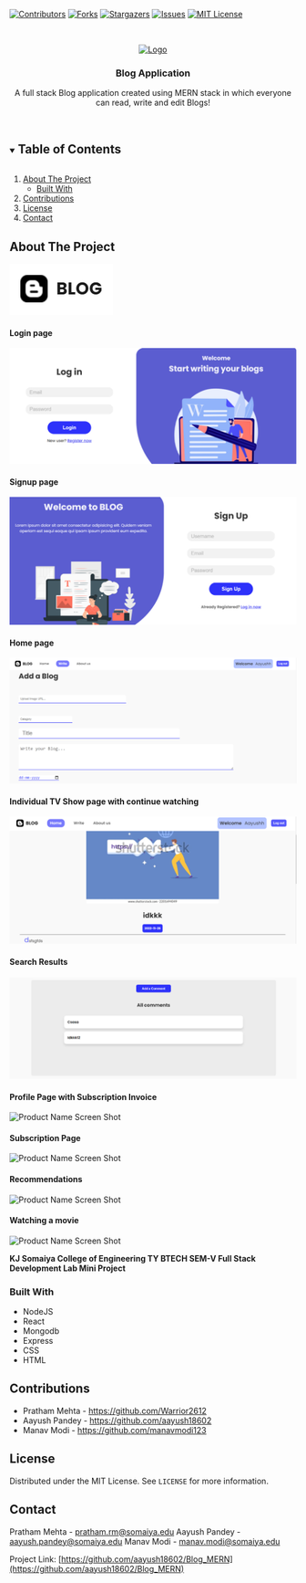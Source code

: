 <!-- PROJECT SHIELDS -->
[![Contributors][contributors-shield]][contributors-url]
[![Forks][forks-shield]][forks-url]
[![Stargazers][stars-shield]][stars-url]
[![Issues][issues-shield]][issues-url]
[![MIT License][license-shield]][license-url]

<!-- PROJECT LOGO -->
<br />
<p align="center">
  <a href="https://github.com/aayush18602/Blog_MERN">
    <img src="images/logo.png" alt="Logo">
  </a>

  <h3 align="center">Blog Application</h3>

  <p align="center">
    A full stack Blog application created using MERN stack in which everyone can read, write and edit Blogs!
    <br />
    <br />
  </p>
</p>

<!-- TABLE OF CONTENTS -->
<details open="open">
  <summary><h2 style="display: inline-block">Table of Contents</h2></summary>
  <ol>
    <li>
      <a href="#about-the-project">About The Project</a>
      <ul>
        <li><a href="#built-with">Built With</a></li>
      </ul>
    </li>
    <li><a href="#contributing">Contributions</a></li>
    <li><a href="#license">License</a></li>
    <li><a href="#contact">Contact</a></li>
  </ol>
</details>

<!-- ABOUT THE PROJECT -->
## About The Project

![Product Name Screen Shot][product-screenshot]

#### Login page
![Product Name Screen Shot][product-screenshot1]

#### Signup page
![Product Name Screen Shot][product-screenshot2]

#### Home page
![Product Name Screen Shot][product-screenshot4]

#### Individual TV Show page with continue watching
![Product Name Screen Shot][product-screenshot5]

#### Search Results
![Product Name Screen Shot][product-screenshot6]

#### Profile Page with Subscription Invoice
![Product Name Screen Shot][product-screenshot7]

#### Subscription Page
![Product Name Screen Shot][product-screenshot8]

#### Recommendations
![Product Name Screen Shot][product-screenshot9]

#### Watching a movie
![Product Name Screen Shot][product-screenshot10]

**KJ Somaiya College of Engineering TY BTECH SEM-V Full Stack Development Lab Mini Project**

### Built With

* NodeJS
* React
* Mongodb
* Express
* CSS
* HTML

<!-- CONTRIBUTING -->
## Contributions
- Pratham Mehta - <a>https://github.com/Warrior2612</a>
- Aayush Pandey - <a>https://github.com/aayush18602</a>
- Manav Modi - <a>https://github.com/manavmodi123</a>
  
<!-- LICENSE -->
## License

Distributed under the MIT License. See `LICENSE` for more information.

<!-- CONTACT -->
## Contact

Pratham Mehta - pratham.rm@somaiya.edu
Aayush Pandey - aayush.pandey@somaiya.edu
Manav Modi - manav.modi@somaiya.edu

Project Link: [https://github.com/aayush18602/Blog_MERN](https://github.com/aayush18602/Blog_MERN)

<!-- MARKDOWN LINKS & IMAGES -->
[contributors-shield]: https://img.shields.io/github/contributors/aayush18602/Blog_MERN.svg?style=for-the-badge
[contributors-url]: https://github.com/aayush18602/Blog_MERN/graphs/contributors
[forks-shield]: https://img.shields.io/github/forks/aayush18602/Blog_MERN.svg?style=for-the-badge
[forks-url]: https://github.com/aayush18602/Blog_MERN/network/members
[stars-shield]: https://img.shields.io/github/stars/aayush18602/Blog_MERN.svg?style=for-the-badge
[stars-url]: https://github.com/aayush18602/Blog_MERN/stargazers
[issues-shield]: https://img.shields.io/github/issues/aayush18602/Blog_MERN.svg?style=for-the-badge
[issues-url]: https://github.com/aayush18602/Blog_MERN/issues
[license-shield]: https://img.shields.io/github/license/aayush18602/Blog_MERN?label=license&style=for-the-badge
[license-url]: https://github.com/aayush18602/Blog_MERN/blob/main/LICENSE.txt
[product-screenshot]: images/screenshot.png
[product-screenshot1]: images/screenshot1.png
[product-screenshot2]: images/screenshot2.png
[product-screenshot3]: images/screenshot3.png
[product-screenshot4]: images/screenshot4.png
[product-screenshot5]: images/screenshot5.png
[product-screenshot6]: images/screenshot6.png
[product-screenshot7]: images/screenshot7.png
[product-screenshot8]: images/screenshot8.png
[product-screenshot9]: images/screenshot9.png
[product-screenshot10]: images/screenshot10.png
